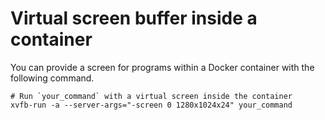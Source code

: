 # Virtual screen buffer inside a container

You can provide a screen for programs within a Docker container with the following command.

```text
# Run `your_command` with a virtual screen inside the container
xvfb-run -a --server-args="-screen 0 1280x1024x24" your_command
```

